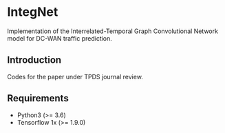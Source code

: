 # IntegNet
Implementation of the Interrelated-Temporal Graph Convolutional Network model for DC-WAN traffic prediction.

## Introduction
Codes for the paper under TPDS journal review.

## Requirements
* Python3 (>= 3.6)
* Tensorflow 1x (>= 1.9.0)

